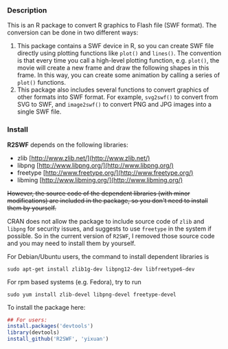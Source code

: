 ### Description
This is an R package to convert R graphics to Flash file (SWF format).
The conversion can be done in two different ways:

1. This package contains a SWF device in R, so you can create SWF file
directly using plotting functions like `plot()` and `lines()`.
The convention is that every time you call a high-level plotting function,
e.g. `plot()`, the movie will create a new frame and draw the following
shapes in this frame. In this way, you can create some animation by
calling a series of `plot()` functions.
2. This package also includes several functions to convert graphics of
other formats into SWF format. For example, `svg2swf()` to convert from
SVG to SWF, and `image2swf()` to convert PNG and JPG images into a single
SWF file.

### Install
**R2SWF** depends on the following libraries:

- zlib         [http://www.zlib.net/](http://www.zlib.net/)
- libpng       [http://www.libpng.org/](http://www.libpng.org/)
- freetype     [http://www.freetype.org/](http://www.freetype.org/)
- libming      [http://www.libming.org/](http://www.libming.org/)

<del>However, the source code of the dependent libraries (with minor modifications) are included in the package, so you don't need to install them by yourself.</del>

CRAN does not allow the package to include source code of `zlib` and
`libpng` for security issues, and suggests to use `freetype` in the
system if possible. So in the current version of `R2SWF`, I removed those
source code and you may need to install them by yourself.

For Debian/Ubuntu users, the command to install dependent libraries is

```
sudo apt-get install zlib1g-dev libpng12-dev libfreetype6-dev
```

For rpm based systems (e.g. Fedora), try to run

```
sudo yum install zlib-devel libpng-devel freetype-devel
```

To install the package here:

```r
## For users: 
install.packages('devtools')
library(devtools)
install_github('R2SWF', 'yixuan')
```

